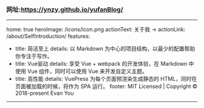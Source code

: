 
### 网址:https://ynzy.github.io/yufanBlog/
---
home: true
heroImage: /icons/icon.png
actionText: 关于我 →
actionLink: /about/SelfIntroduction/
features:
- title: 简洁至上
  details: 以 Markdown 为中心的项目结构，以最少的配置帮助你专注于写作。
- title: Vue驱动
  details: 享受 Vue + webpack 的开发体验，在 Markdown 中使用 Vue 组件，同时可以使用 Vue 来开发自定义主题。
- title: 高性能
  details: VuePress 为每个页面预渲染生成静态的 HTML，同时在页面被加载的时候，将作为 SPA 运行。
footer: MIT Licensed | Copyright © 2018-present Evan You
---

<!-- # Hello Press! -->

<!-- <HomeLayout></HomeLayout> TODO:待添加首页组件-->
